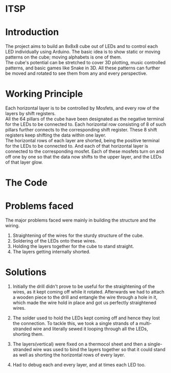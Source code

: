 # ITSP

# Introduction

The project aims to build an 8x8x8 cube out of LEDs and to control each LED individually using Arduino. The basic idea is to show static or moving patterns on the cube; moving alphabets is one of them. </br>
The cube's potential can be stretched to cover 3D plotting, music controlled patterns, and basic games like Snake in 3D.
All these patterns can further be moved and rotated to see them from any and every perspective.

# Working Principle

Each horizontal layer is to be controlled by Mosfets, and every row of the layers by shift registers. </br>
All the 64 pillars of the cube have been designated as the negative terminal for the LEDs to be connected to. Each horizontal row consisting of 8 of such pillars further connects to the corresponding shift register. These 8 shift registers keep shifting the data within one layer.  </br>
The horizontal rows of each layer are shorted, being the positive terminal for the LEDs to be connected to. And each of that horizontal layer is connected to the corresponding mosfet. Each of these mosfets turn on and off one by one so that the data now shifts to the upper layer, and the LEDs of that layer glow.

# The Code

# Problems faced

The major problems faced were mainly in building the structure and the wiring.
1. Straightening of the wires for the sturdy structure of the cube.
2. Soldering of the LEDs onto these wires.
3. Holding the layers together for the cube to stand straight.
4. The layers getting internally shorted.

# Solutions

1. Initially the drill didn't prove to be useful for the straightening of the wires, as it kept coming off while it rotated. Afterwards we had to attach a wooden piece to the drill and entangle the wire through a hole in it, which made the wire hold in place and got us perfectly straightened wires. 

2. The solder used to hold the LEDs kept coming off and hence they lost the connection. To tackle this, we took a single strands of a multi-stranded wire and literally sewed it looping through all the LEDs, shorting them.

3. The layers(vertical) were fixed on a thermocol sheet and then a single-stranded wire was used to bind the layers together so that it could stand as well as shorting the horizontal rows of every layer.

4. Had to debug each and every layer, and at times each LED too.
